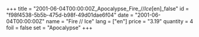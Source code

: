+++
title = "2001-06-04T00:00:00Z_Apocalypse_Fire_//_Ice_[en]_false"
id = "f98f4538-5b5b-475d-b98f-49d01dae6f04"
date = "2001-06-04T00:00:00Z"
name = "Fire // Ice"
lang = ["en"]
price = "3.19"
quantity = 4
foil = false
set = "Apocalypse"
+++
